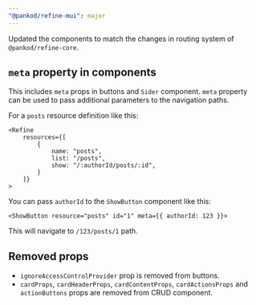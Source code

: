 ```yaml
---
"@pankod/refine-mui": major
---
```


Updated the components to match the changes in routing system of `@pankod/refine-core`.

## `meta` property in components

This includes `meta` props in buttons and `Sider` component. `meta` property can be used to pass additional parameters to the navigation paths.

For a `posts` resource definition like this:

```tsx
<Refine
    resources={[
        {
            name: "posts",
            list: "/posts",
            show: "/:authorId/posts/:id",
        }
    ]}
>
```

You can pass `authorId` to the `ShowButton` component like this:

```tsx
<ShowButton resource="posts" id="1" meta={{ authorId: 123 }}>
```

This will navigate to `/123/posts/1` path.

## Removed props

- `ignoreAccessControlProvider` prop is removed from buttons.
- `cardProps`, `cardHeaderProps`, `cardContentProps`, `cardActionsProps` and `actionButtons` props are removed from CRUD component.